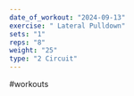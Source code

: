 ```yaml
---
date_of_workout: "2024-09-13"
exercise: " Lateral Pulldown"
sets: "1"
reps: "8"
weight: "25"
type: "2 Circuit"
---
```

#workouts